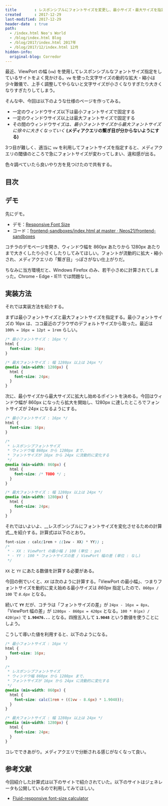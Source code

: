 ```yaml
---
title        : レスポンシブルにフォントサイズを変更し、最小サイズ・最大サイズを指定する方法
created      : 2017-12-29
last-modified: 2017-12-29
header-date  : true
path:
  - /index.html Neo's World
  - /blog/index.html Blog
  - /blog/2017/index.html 2017年
  - /blog/2017/12/index.html 12月
hidden-info:
  original-blog: Corredor
---
```


最近、ViewPort の幅 (`vw`) を使用してレスポンシブルなフォントサイズ指定をしているサイトをよく見かける。`vw` を使った文字サイズの動的な拡大・縮小は少々難儀で、上手く調整してやらないと文字サイズが小さくなりすぎたり大きくなりすぎたりしてしまう。

そんな中、今回は以下のような仕様のページを作ってみる。

- 一定のウィンドウサイズ以下は最小フォントサイズで固定する
- 一定のウィンドウサイズ以上は最大フォントサイズで固定する
- その間のウィンドウサイズは、_最小フォントサイズから最大フォントサイズに徐々に大きくなっていく_ __(メディアクエリの繋ぎ目が分からないようにする)__

3つ目が難しく、適当に `vw` を利用してフォントサイズを指定すると、メディアクエリの閾値のところで急にフォントサイズが変わってしまい、違和感が出る。

色々調べていたら良いやり方を見つけたので共有する。

## 目次

## デモ

先にデモ。

- デモ：[Responsive Font Size](https://neos21.github.io/frontend-sandboxes/responsive-font-size/index.html)
- コード：[frontend-sandboxes/index.html at master · Neos21/frontend-sandboxes](https://github.com/neos21/frontend-sandboxes/blob/master/responsive-font-size/index.html)

コチラのデモページを開き、ウィンドウ幅を 860px あたりから 1280px あたりまで大きくしたり小さくしたりしてみてほしい。フォントが流動的に拡大・縮小され、メディアクエリの「繋ぎ目」っぽさがない仕上がりだ。

ちなみに当方環境だと、Windows Firefox のみ、若干小さめに計算されてしまった。Chrome・Edge・IE11 では問題なし。

## 実装方法

それでは実装方法を紹介する。

まずは最小フォントサイズと最大フォントサイズを指定する。最小フォントサイズの 16px は、ココ最近のブラウザのデフォルトサイズから取った。最近は `100% = 16px = 12pt = 1rem` らしい。

```css
/* 最小フォントサイズ : 16px */
html {
  font-size: 16px;
}

/* 最大フォントサイズ : 幅 1280px 以上は 24px */
@media (min-width: 1280px) {
  html {
    font-size: 24px;
  }
}
```

次に、最小サイズから最大サイズに拡大し始めるポイントを決める。今回はウィンドウ幅が 860px になったら拡大を開始し、1280px に達したところでフォントサイズが 24px になるようにする。

```css
/* 最小フォントサイズ : 16px */
html {
  font-size: 16px;
}

/* 
 * レスポンシブフォントサイズ
 * ウィンドウ幅 860px から 1280px まで、
 * フォントサイズが 16px から 24px に流動的に変化する
 */
@media (min-width: 860px) {
  html {
    font-size: /* TODO */ ;
  }
}

/* 最大フォントサイズ : 幅 1280px 以上は 24px */
@media (min-width: 1280px) {
  html {
    font-size: 24px;
  }
}
```

それではいよいよ、__レスポンシブルにフォントサイズを変化させるための計算式__を紹介する。計算式は以下のとおり。

```css
font-size : calc(1rem + ((1vw - XX) * YY)) ;
/* 
 * - XX : ViewPort の最小幅 / 100 (単位 : px)
 * - YY : 100 * フォントサイズの差 / ViewPort 幅の差 (単位 : なし)
 */
```

`XX` と `YY` にあたる数値を計算する必要がある。

今回の例でいくと、_`XX`_ は次のように計算する。「ViewPort の最小幅」、つまりフォントサイズを動的に変え始める最小サイズは _860px_ 指定したので、`860px / 100` で _`8.6px`_ となる。

続いて __`YY`__ だが、コチラは「フォントサイズの差」が `24px - 16px = 8px`、「ViewPort 幅の差」が `1280px - 860px = 420px` となる。`100 * 8(px) / 420(px)` で __`1.90476...`__ となる。四捨五入して __`1.9048`__ という数値を使うことにしよう。

こうして導いた値を利用すると、以下のようになる。

```css
/* 最小フォントサイズ : 16px */
html {
  font-size: 16px;
}

/* 
 * レスポンシブフォントサイズ
 * ウィンドウ幅 860px から 1280px まで、
 * フォントサイズが 16px から 24px に流動的に変化する
 */
@media (min-width: 860px) {
  html {
    font-size: calc(1rem + ((1vw - 8.6px) * 1.9048));
  }
}

/* 最大フォントサイズ : 幅 1280px 以上は 24px */
@media (min-width: 1280px) {
  html {
    font-size: 24px;
  }
}
```

コレでできあがり。メディアクエリで分断される感じがなくなって良い。

## 参考文献

今回紹介した計算式は以下のサイトで紹介されていた。以下のサイトはジェネレータも公開しているので利用してみてほしい。

- [Fluid-responsive font-size calculator](https://websemantics.uk/tools/responsive-font-calculator/)
